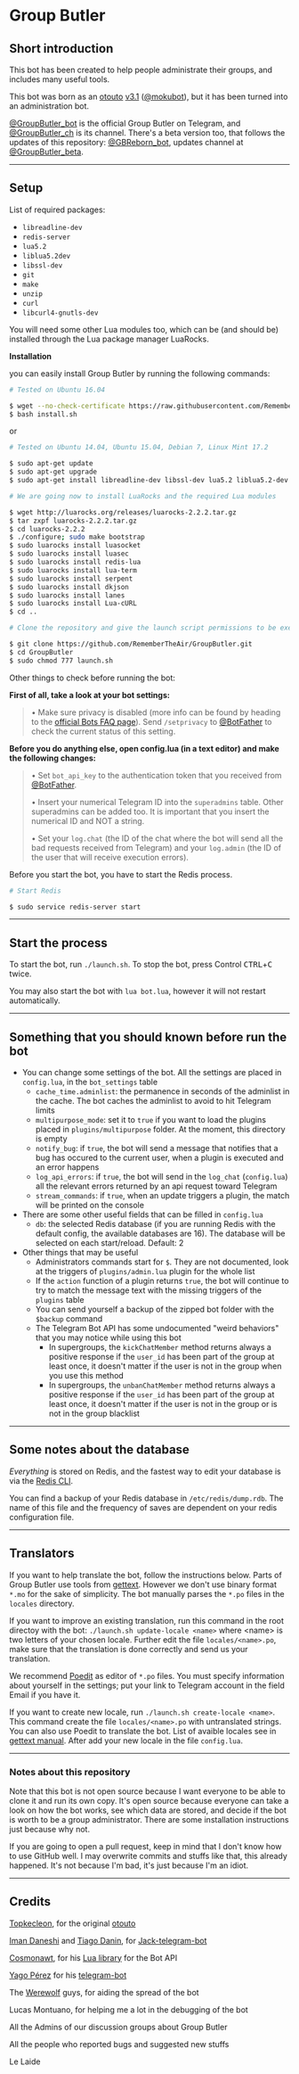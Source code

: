 # Group Butler

## Short introduction

This bot has been created to help people administrate their groups, and includes many useful tools.

This bot was born as an [otouto](otou.to) [v3.1](https://github.com/topkecleon/otouto/tree/26c1299374af130bbf8457af904cb4ea450caa51) ([@mokubot](https://telegram.me/mokubot)), but it has been turned into an administration bot.

[@GroupButler_bot](https://telegram.me/GroupButler_Bot) is the official Group Butler on Telegram, and [@GroupButler_ch](https://telegram.me/groupbutler_ch) is its channel.
There's a beta version too, that follows the updates of this repository: [@GBReborn_bot](https://telegram.me/GBReborn_bot), updates channel at [@GroupButler_beta](https://telegram.me/GroupButler_beta).

* * *

## Setup
List of required packages:
- `libreadline-dev`
- `redis-server`
- `lua5.2`
- `liblua5.2dev`
- `libssl-dev`
- `git`
- `make`
- `unzip`
- `curl`
- `libcurl4-gnutls-dev`

You will need some other Lua modules too, which can be (and should be) installed through the Lua package manager LuaRocks.

**Installation**

you can easily install Group Butler by running the following commands:

```bash
# Tested on Ubuntu 16.04

$ wget --no-check-certificate https://raw.githubusercontent.com/RememberTheAir/GroupButler/master/install.sh
$ bash install.sh
```

or


```bash
# Tested on Ubuntu 14.04, Ubuntu 15.04, Debian 7, Linux Mint 17.2

$ sudo apt-get update
$ sudo apt-get upgrade
$ sudo apt-get install libreadline-dev libssl-dev lua5.2 liblua5.2-dev git make unzip redis-server curl libcurl4-gnutls-dev

# We are going now to install LuaRocks and the required Lua modules

$ wget http://luarocks.org/releases/luarocks-2.2.2.tar.gz
$ tar zxpf luarocks-2.2.2.tar.gz
$ cd luarocks-2.2.2
$ ./configure; sudo make bootstrap
$ sudo luarocks install luasocket
$ sudo luarocks install luasec
$ sudo luarocks install redis-lua
$ sudo luarocks install lua-term
$ sudo luarocks install serpent
$ sudo luarocks install dkjson
$ sudo luarocks install lanes
$ sudo luarocks install Lua-cURL
$ cd ..

# Clone the repository and give the launch script permissions to be executed

$ git clone https://github.com/RememberTheAir/GroupButler.git
$ cd GroupButler
$ sudo chmod 777 launch.sh
```

Other things to check before running the bot:

**First of all, take a look at your bot settings:**

> • Make sure privacy is disabled (more info can be found by heading to the [official Bots FAQ page](https://core.telegram.org/bots/faq#what-messages-will-my-bot-get)). Send `/setprivacy` to [@BotFather](http://telegram.me/BotFather) to check the current status of this setting.

**Before you do anything else, open config.lua (in a text editor) and make the following changes:**

> • Set `bot_api_key` to the authentication token that you received from [@BotFather](http://telegram.me/BotFather).
>
> • Insert your numerical Telegram ID into the `superadmins` table. Other superadmins can be added too. It is important that you insert the numerical ID and NOT a string.
>
> • Set your `log.chat` (the ID of the chat where the bot will send all the bad requests received from Telegram) and your `log.admin` (the ID of the user that will receive execution errors).

Before you start the bot, you have to start the Redis process.
```bash
# Start Redis

$ sudo service redis-server start
```

* * *

## Start the process

To start the bot, run `./launch.sh`. To stop the bot, press Control <kbd>CTRL</kbd>+<kbd>C</kbd> twice.

You may also start the bot with `lua bot.lua`, however it will not restart automatically.

* * *
## Something that you should known before run the bot

  * You can change some settings of the bot. All the settings are placed in `config.lua`, in the `bot_settings` table
    * `cache_time.adminlist`: the permanence in seconds of the adminlist in the cache. The bot caches the adminlist to avoid to hit Telegram limits
    * `multipurpose_mode`: set it to `true` if you want to load the plugins placed in `plugins/multipurpose` folder. At the moment, this directory is empty
    * `notify_bug`: if `true`, the bot will send a message that notifies that a bug has occured to the current user, when a plugin is executed and an error happens
    * `log_api_errors`: if `true`, the bot will send in the `log_chat` (`config.lua`) all the relevant errors returned by an api request toward Telegram
    * `stream_commands`: if `true`, when an update triggers a plugin, the match will be printed on the console
  * There are some other useful fields that can be filled in `config.lua`
    * `db`: the selected Redis database (if you are running Redis with the default config, the available databases are 16). The database will be selected on each start/reload. Default: 2
  * Other things that may be useful
    * Administrators commands start for `$`. They are not documented, look at the triggers of `plugins/admin.lua` plugin for the whole list
    * If the `action` function of a plugin returns `true`, the bot will continue to try to match the message text with the missing triggers of the `plugins` table
    * You can send yourself a backup of the zipped bot folder with the `$backup` command
    * The Telegram Bot API has some undocumented "weird behaviors" that you may notice while using this bot
       * In supergroups, the `kickChatMember` method returns always a positive response if the `user_id` has been part of the group at least once, it doesn't matter if the user is not in the group when you use this method
       * In supergroups, the `unbanChatMember` method returns always a positive response if the `user_id` has been part of the group at least once, it doesn't matter if the user is not in the group or is not in the group blacklist

* * *
## Some notes about the database

*Everything* is stored on Redis, and the fastest way to edit your database is via the [Redis CLI](http://redis.io/topics/rediscli).

You can find a backup of your Redis database in `/etc/redis/dump.rdb`. The name of this file and the frequency of saves are dependent on your redis configuration file.

* * *

## Translators
If you want to help translate the bot, follow the instructions below. Parts of Group Butler use tools from [gettext](https://www.gnu.org/software/gettext/). However we don't use binary format `*.mo` for the sake of simplicity. The bot manually parses the `*.po` files in the `locales` directory.

If you want to improve an existing translation, run this command in the root
directoy with the bot: `./launch.sh update-locale <name>` where &lt;name&gt;
is two letters of your chosen locale. Further edit the file
`locales/<name>.po`, make sure that the translation is done correctly and send
us your translation.

We recommend [Poedit](https://poedit.net/) as editor of `*.po` files. You must
specify information about yourself in the settings; put your link to Telegram
account in the field Email if you have it.

If you want to create new locale, run `./launch.sh create-locale <name>`. This
command create the file `locales/<name>.po` with untranslated strings. You can
also use Poedit to translate the bot. List of avaible locales see in [gettext
manual](https://www.gnu.org/software/gettext/manual/gettext.html#Language-Codes).
After add your new locale in the file `config.lua`.

* * *

### Notes about this repository

Note that this bot is not open source because I want everyone to be able to clone it and run its own copy. It's open source because everyone can take a look on how the bot works, see which data are stored, and decide if the bot is worth to be a group administrator. There are some installation instructions just because why not.

If you are going to open a pull request, keep in mind that I don't know how to use GitHub well. I may overwrite commits and stuffs like that, this already happened. It's not because I'm bad, it's just because I'm an idiot.

* * *

## Credits

[Topkecleon](https://github.com/topkecleon), for the original [otouto](https://github.com/topkecleon/otouto)

[Iman Daneshi](https://github.com/imandaneshi) and [Tiago Danin](https://github.com/TiagoDanin), for [Jack-telegram-bot](https://github.com/Imandaneshi/jack-telegram-bot)

[Cosmonawt](https://github.com/cosmonawt), for his [Lua library](https://github.com/cosmonawt/lua-telegram-bot) for the Bot API

[Yago Pérez](https://github.com/yagop) for his [telegram-bot](https://github.com/yagop/telegram-bot)

The [Werewolf](https://github.com/parabola949/Werewolf) guys, for aiding the spread of the bot

Lucas Montuano, for helping me a lot in the debugging of the bot

All the Admins of our discussion groups about Group Butler

All the people who reported bugs and suggested new stuffs

Le Laide
